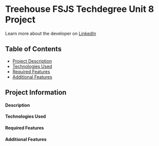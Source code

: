# Treehouse FSJS Techdegree Unit 8 Project

Learn more about the developer on [LinkedIn](https://www.linkedin.com/in/desiree-morimoto-9470481b0/)

## Table of Contents
- [Project Description](#overview)
- [Technologies Used](#technologiesused)
- [Required Features](#requiredfeatures)
- [Additional Features](#extrafeatures)

## Project Information

#### <a name="overview"></a>Description


#### <a name="technologiesused"></a>Technologies Used


#### <a name="requiredfeatures"></a>Required Features


#### <a name="extrafeatures"></a>Additional Features
